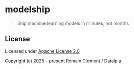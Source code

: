# modelship

> Ship machine learning models in minutes, not months

## License

Licensed under [Apache License 2.0](LICENSE)

Copyright (c) 2025 - present Romain Clement / Datalpia
